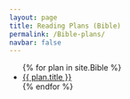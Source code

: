 ```yaml
---
layout: page
title: Reading Plans (Bible)
permalink: /Bible-plans/
navbar: false
---
```


<ul>
  {% for plan in site.Bible %}
    <li><a href="{{ plan.url }}">{{ plan.title }}</a></li>
  {% endfor %}
</ul>